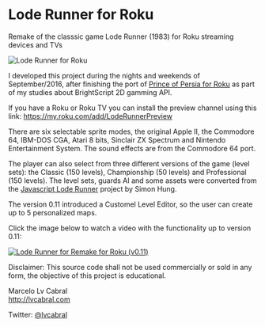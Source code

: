 # Lode Runner for Roku
Remake of the classsic game Lode Runner (1983) for Roku streaming devices and TVs

![Lode Runner for Roku](http://lvcabral.com/LodeRunner/images/splash_sd.jpg)

I developed this project during the nights and weekends of September/2016, after finishing the port of 
[Prince of Persia for Roku](https://github.com/lvcabral/Prince-of-Persia-Roku) as part of my studies about BrightScript 2D gamming API.

If you have a Roku or Roku TV you can install the preview channel using this link: https://my.roku.com/add/LodeRunnerPreview

There are six selectable sprite modes, the original Apple II, the Commodore 64, IBM-DOS CGA, Atari 8 bits, Sinclair ZX Spectrum and Nintendo Entertainment System. The sound effects are from the Commodore 64 port.

The player can also select from three different versions of the game (level sets): the Classic (150 levels), Championship (50 levels) and Professional (150 levels). 
The level sets, guards AI and some assets were converted from the [Javascript Lode Runner](https://github.com/SimonHung/LodeRunner_TotalRecall) project by Simon Hung.

The version 0.11 introduced a Customel Level Editor, so the user can create up to 5 personalized maps.

Click the image below to watch a video with the functionality up to version 0.11:

[![Lode Runner for Remake for Roku (v0.11)](http://lvcabral.com/LodeRunner/images/LodeRunnerYoutubeVideo011.png)](https://www.youtube.com/watch?v=PizGMcdjIqQ)

Disclaimer: This source code shall not be used commercially or sold in any form, the objective of this project is educational.

Marcelo Lv Cabral<br/>
http://lvcabral.com <br/>

Twitter: [@lvcabral](https://twitter.com/lvcabral)
